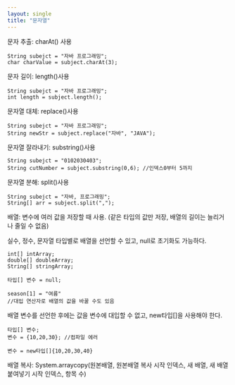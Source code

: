 ```yaml
---
layout: single
title: "문자열"
---
```


문자 추출: charAt() 사용
```
String subejct = "자바 프로그래밍";
char charValue = subject.charAt(3);
```

문자 길이: length()사용
```
String subejct = "자바 프로그래밍";
int length = subject.length();
```

문자열 대체: replace()사용
```
String subejct = "자바 프로그래밍";
String newStr = subject.replace("자바", "JAVA");
```

문자열 잘라내기: substring()사용
```
String subejct = "0102030403";
String cutNumber = subject.substring(0,6); //인덱스0부터 5까지
```

문자열 분해: split()사용
```
String subejct = "자바, 프로그래밍";
String[] arr = subject.split(",");
```

배열: 변수에 여러 값을 저장할 때 사용. (같은 타입의 값만 저장, 배열의 길이는 늘리거나 줄일 수 없음)

실수, 정수, 문자열 타입별로 배열을 선언할 수 있고, null로 초기화도 가능하다.
```
int[] intArray;
double[] doubleArray;
String[] stringArray;

타입[] 변수 = null;

season[1] = "여름"
//대입 연산자로 배열의 값을 바꿀 수도 있음
```

배열 변수를 선언한 후에는 값을 변수에 대입할 수 없고, new타입[]을 사용해야 한다.
```
타입[] 변수;
변수 = {10,20,30}; //컴파일 에러

변수 = new타입[]{10,20,30,40}
```

배열 복사: System.arraycopy(원본배열, 원본배열 복사 시작 인덱스, 새 배열, 새 배열 붙여넣기 시작 인덱스, 항목 수)


